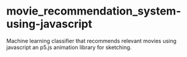 # movie_recommendation_system-using-javascript
Machine learning classifier that recommends relevant movies using javascript an p5.js animation library for sketching.
